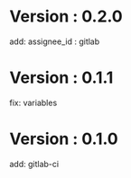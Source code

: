 # Version : 0.2.0

add: assignee_id : gitlab

# Version : 0.1.1

fix: variables

# Version : 0.1.0

add: gitlab-ci

